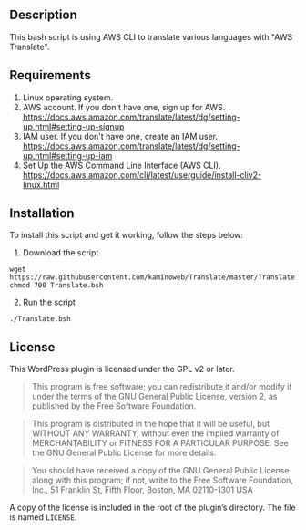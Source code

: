 ## Description

This bash script is using AWS CLI to translate various languages with "AWS Translate".

## Requirements

1. Linux operating system.
2. AWS account. If you don't have one, sign up for AWS.
<https://docs.aws.amazon.com/translate/latest/dg/setting-up.html#setting-up-signup>
3. IAM user. If you don't have one, create an IAM user.
<https://docs.aws.amazon.com/translate/latest/dg/setting-up.html#setting-up-iam>
4. Set Up the AWS Command Line Interface (AWS CLI).
<https://docs.aws.amazon.com/cli/latest/userguide/install-cliv2-linux.html>

## Installation

To install this script and get it working, follow the steps below:

1. Download the script 
```
wget https://raw.githubusercontent.com/kaminoweb/Translate/master/Translate.bsh
chmod 700 Translate.bsh
```
2. Run the script
```
./Translate.bsh
```

## License

This WordPress plugin is licensed under the GPL v2 or later.

> This program is free software; you can redistribute it and/or modify it under the terms of the GNU General Public License, version 2, as published by the Free Software Foundation.

> This program is distributed in the hope that it will be useful, but WITHOUT ANY WARRANTY; without even the implied warranty of MERCHANTABILITY or FITNESS FOR A PARTICULAR PURPOSE. See the GNU General Public License for more details.

> You should have received a copy of the GNU General Public License along with this program; if not, write to the Free Software Foundation, Inc., 51 Franklin St, Fifth Floor, Boston, MA 02110-1301 USA

A copy of the license is included in the root of the plugin’s directory. The file is named `LICENSE`.


